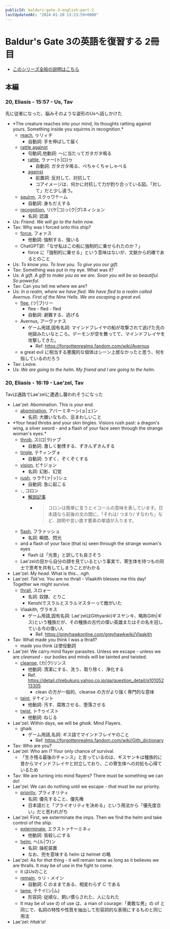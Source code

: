 ```yaml
---
publicId: baldurs-gate-3-english-part-2
lastUpdatedAt: "2024-01-20 13:23:59+0000"
---
```


# Baldur's Gate 3の英語を復習する 2冊目

- [このシリーズ全般の説明はこちら](./baldurs-gate-3-english-index.html)

## 本編

### 20, Eliasis - 15:57 - Us, Tav

先に従者になった、脳みそのような姿形のUsへ話しかけた

- \*The creature reaches into your mind, its thoughts rattiing against yours. Something inside you squirms in recognition.\*
  - [reach](https://ejje.weblio.jp/content/reach), ゥリィチ
    - 自動詞: 手を伸ばして届く
  - [rattle against](https://ejje.weblio.jp/content/rattle+against)
    - 句動詞,他動詞: 〜に当たってガタガタ鳴る
    - [rattle](https://ejje.weblio.jp/content/rattle), ラァー(ト|ロ)ゥ
      - 自動詞: ガタガタ鳴る、ぺちゃくちゃしゃべる
    - [against](https://ejje.weblio.jp/content/against)
      - 前置詞: 反対して、対抗して
      - コアイメージは、何かに対抗して力が釣り合っている図。「対して」だと少し違う。
  - [squirm](https://ejje.weblio.jp/content/squirm), スクゥワ↑ーム
    - 自動詞: 身もだえする
  - [recognition](https://ejje.weblio.jp/content/recognition), リ(ケ|コ)ッ(ク|グ)ネィション
    - 名詞: 認識
- Us: _Friend. We will go to the helm now._
- Tav: Why was I forced onto this ship?
  - [force](https://ejje.weblio.jp/content/force), フォァス
    - 他動詞: 強制する、強いる
  - ChatGPT訳:「なぜ私はこの船に強制的に乗せられたのか？」
    - force に「強制的に乗せる」という意味はないが、文脈から的確であるとのこと
- Us: _To know you. To love you. To give you our gift._
- Tav: Something was put in my eye. What was it?
- Us: _A gift. A gift to make you as we are. Soon you will be so beautiful. So powerful._
- Tav: Can you tell me where we are?
- Us: _In a realm, where we have fled. We have fled to a realm called Avernus. First of the Nine Hells. We are escaping a great evil._
  - [flee](https://ejje.weblio.jp/content/flee), (ツ|フ)リー
    - flee - fled - fled
    - 自動詞: 避難する、逃げる
  - Avernus, アーヴァナス
    - ゲーム用語,固有名詞: マインドフレイヤの船が攻撃されて逃げた先の地獄みたいなところ。デーモンが空を舞ってて、マインドフレイヤを攻撃してきた。
      - Ref. https://forgottenrealms.fandom.com/wiki/Avernus
  - a great evil に相当する悪魔的な個体はシーン上居なかったと思う、何を指しているのだろう
- Tav: _Leave._
- Us: _We are going to the helm. My friend and I are going to the helm._

### 20, Eliasis - 16:19 - Lae'zel, Tav

Tavは通路でLae'zelに遭遇し襲われそうになった

- Lae'zel: Abomination. This is your end.
  - [abomination](https://ejje.weblio.jp/content/abomination), アバーミネーシ(ョ|ェ)ン
    - 名詞: 大嫌いなもの、忌まわしいこと
- \*Your head throbs and your skin tingles. Visions rush past: a dragon's wing, a silver sword - and a flash of your face seen through the strange woman's eyes.\*
  - [throb](https://ejje.weblio.jp/content/throb), ス(ロ|ラ)ァブ
    - 自動詞: 激しく動悸する、ずきんずきんする
  - [tingle](https://ejje.weblio.jp/content/tingle), テ↑ィングォ
    - 自動詞: うずく、ぞくぞくする
  - [vision](https://ejje.weblio.jp/content/vision), ビ↑ジョン
    - 名詞: 幻影、幻覚
  - [rush](https://ejje.weblio.jp/content/rush), ゥラ↑(ァ|ッ)シュ
    - 自動詞: 急に起こる
  - `:`, コロン
    - [解説記事](<https://www.qqeng.com/blog2/study/difference-comma-colon-semicolon.html#:~:text=%E8%A8%80%E3%81%84%E3%81%BE%E3%81%97%E3%81%9F%E3%80%8D-,%E3%82%B3%E3%83%AD%E3%83%B3%20/%20colon(%EF%BC%9A),-%E3%82%B3%E3%83%AD%E3%83%B3%E3%81%AF%E7%B0%A1%E5%8D%98>)
      - > コロンは簡単に言うとイコールの意味を表しています。日本語なら前後の文の間に、「それは/ つまり/ すなわち」など、説明や言い直す要素の単語が入ります。
  - [flash](https://ejje.weblio.jp/content/flash), フラァッシュ
    - 名詞: 瞬間、閃光
  - and a flash of your face (that is) seen through the strange woman's eyes
    - flash は「光景」と訳しても良さそう
  - Lae'zelの目から自分の顔を見ているという事実で、寄生体を持つもの同士で思考を共有してしまうことがわかる
- Lae'zel: _My head._ What is this... _ngh_.
- Lae'zel: _Tsk'va._ You are no thrall - Vlaakith blesses me this day! Together we might survive.
  - [thrall](https://ejje.weblio.jp/content/thrall), スロォー
    - 名詞: 奴隷、とりこ
    - Kenshiでスラルとスラルマスターって敵がいた
  - Vlaakith, ヴラキス
    - ゲーム用語,固有名詞: Lae'zelはGithyanki(ギスヤンキ、略称Gith|ギス)という種族だが、その種族の古代の偉い英雄またはその名を冠している今の偉い人
      - Ref. https://greyhawkonline.com/greyhawkwiki/Vlaakith
- Tav: What made you think I was a thrall?
  - made you think は使役動詞
- Lae'zel: We carry mind flayer parasites. Unless we escape - unless we are _cleansed_ - our bodies and minds will be tainted and twisted.
  - [cleanse](https://ejje.weblio.jp/content/cleanse), (カ|ク)リンス
    - 他動詞: 清潔にする、洗う、取り除く、浄化する
    - Ref. https://detail.chiebukuro.yahoo.co.jp/qa/question_detail/q10105213305
      - clean の方が一般的、cleanse の方がより強く専門的な意味
  - [taint](https://ejje.weblio.jp/content/taint), テ↑イント
    - 他動詞: 汚す、腐敗させる、堕落させる
  - [twist](https://ejje.weblio.jp/content/twist), ト↑ゥイスト
    - 他動詞: ねじる
- Lae'zel: Within days, we will be _ghaik._ Mind Flayers.
  - ghaik
    - ゲーム用語,名詞: ギス語でマインドフレイヤのこと
      - Ref. https://forgottenrealms.fandom.com/wiki/Gith_dictionary
- Tav: Who are you?
- Lae'zel: Who am I? Your only chance of survival.
  - 「生き残る最後のチャンス」と言っているのは、ギスヤンキは種族的に昔からマインドフレイヤと対立しており、この寄生体への対処も心得ているため
- Tav: We are turning into mind flayers? There must be something we can do!
- Lae'zel: We can do nothing until we escape - _that_ must be our priority.
  - [priority](https://ejje.weblio.jp/content/priority), プラィオリティ
    - 名詞: 優先すること、優先権
    - 日本語だと「プライオリティを決める」という用法から「優先度合い」だと思われがち
- Lae'zel: First, we exterminate the imps. Then we find the helm and take control of the ship.
  - [exterminate](https://ejje.weblio.jp/content/exterminate), エクストァ↑ーミネィ
    - 他動詞: 皆殺しにする
  - [helm](https://ejje.weblio.jp/content/helm), ヘ(ル|ウ)ン
    - 名詞: 操舵装置
    - なお、兜を意味する helm は helmet の略
- Lae'zel: As for _that_ thing - it will remain tame as long as it believes we are thralls. It may be of use in the fight to come.
  - it はUsのこと
  - [remain](https://ejje.weblio.jp/content/remain), ゥリ・メイン
    - 自動詞: C のままである、相変わらず C である
  - [tame](https://ejje.weblio.jp/content/tame), テ↑イ(ン|ム)
    - 形容詞: 従順な、飼い慣らされた、人になれた
  - It may be of use の of use は、a man of courage:「勇敢な男」の of と同じで、名詞の特性や性質を抽出して形容詞的な表現にするものと同じ用法
- Lae'zel: _Htak'a!_
